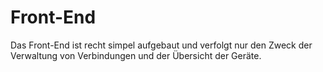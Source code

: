 # Front-End

Das Front-End ist recht simpel aufgebaut und verfolgt nur den Zweck der Verwaltung von Verbindungen und der Übersicht der Geräte. 



